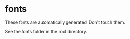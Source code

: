 # fonts

These fonts are automatically generated. Don't touch them.

See the fonts folder in the root directory.
